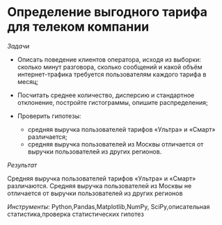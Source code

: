 # **Определение выгодного тарифа для телеком компании**

*Задачи*

- Описать поведение клиентов оператора, исходя из выборки: сколько минут разговора, сколько сообщений и какой объём интернет-трафика требуется пользователям каждого тарифа в месяц;
- Посчитать среднее количество, дисперсию и стандартное отклонение, постройте гистограммы, опишите распределения;
- Проверить гипотезы:

  - средняя выручка пользователей тарифов «Ультра» и «Смарт» различается;
  - средняя выручка пользователей из Москвы отличается от выручки пользователей из других регионов.

*Результат*

Средняя выручка пользователей тарифов «Ультра» и «Смарт» различаются.
Cредняя выручка пользователей из Москвы не отличается от выручки пользователей из других регионов

*Инструменты*:
Python,Pandas,Matplotlib,NumPy,
SciPy,описательная статистика,проверка статистических гипотез
